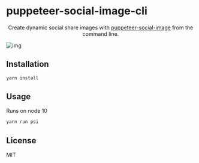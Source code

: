 # puppeteer-social-image-cli

<p align="center">Create dynamic social share images with <a href="https://github.com/chrisvxd/puppeteer-social-image">puppeteer-social-image</a> from the command line.</p>

![img](https://i.ibb.co/PwVm1ky/Artboard.png)

## Installation

```sh
yarn install
```

## Usage

Runs on node 10

```sh
yarn run psi
```

## License

MIT
